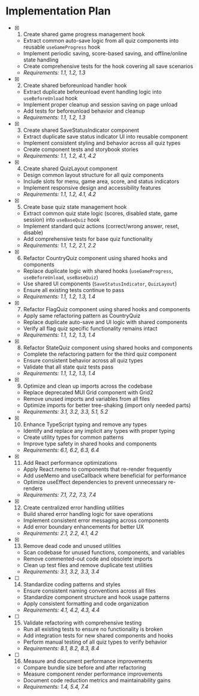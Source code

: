 # Implementation Plan

- [x] 1. Create shared game progress management hook









  - Extract common auto-save logic from all quiz components into reusable `useGameProgress` hook
  - Implement periodic saving, score-based saving, and offline/online state handling
  - Create comprehensive tests for the hook covering all save scenarios
  - _Requirements: 1.1, 1.2, 1.3_

- [x] 2. Create shared beforeunload handler hook





  - Extract duplicate beforeunload event handling logic into `useBeforeUnload` hook
  - Implement proper cleanup and session saving on page unload
  - Add tests for beforeunload behavior and cleanup
  - _Requirements: 1.1, 1.2, 1.3_

- [x] 3. Create shared SaveStatusIndicator component





  - Extract duplicate save status indicator UI into reusable component
  - Implement consistent styling and behavior across all quiz types
  - Create component tests and storybook stories
  - _Requirements: 1.1, 1.2, 4.1, 4.2_

- [x] 4. Create shared QuizLayout component





  - Design common layout structure for all quiz components
  - Include slots for menu, game area, score, and status indicators
  - Implement responsive design and accessibility features
  - _Requirements: 1.1, 1.2, 4.1, 4.2_

- [x] 5. Create base quiz state management hook





  - Extract common quiz state logic (scores, disabled state, game session) into `useBaseQuiz` hook
  - Implement standard quiz actions (correct/wrong answer, reset, disable)
  - Add comprehensive tests for base quiz functionality
  - _Requirements: 1.1, 1.2, 2.1, 2.2_

- [x] 6. Refactor CountryQuiz component using shared hooks and components





  - Replace duplicate logic with shared hooks (`useGameProgress`, `useBeforeUnload`, `useBaseQuiz`)
  - Use shared UI components (`SaveStatusIndicator`, `QuizLayout`)
  - Ensure all existing tests continue to pass
  - _Requirements: 1.1, 1.2, 1.3, 1.4_

- [x] 7. Refactor FlagQuiz component using shared hooks and components





  - Apply same refactoring pattern as CountryQuiz
  - Replace duplicate auto-save and UI logic with shared components
  - Verify all flag quiz specific functionality remains intact
  - _Requirements: 1.1, 1.2, 1.3, 1.4_

- [x] 8. Refactor StateQuiz component using shared hooks and components





  - Complete the refactoring pattern for the third quiz component
  - Ensure consistent behavior across all quiz types
  - Validate that all state quiz tests pass
  - _Requirements: 1.1, 1.2, 1.3, 1.4_

- [x] 9. Optimize and clean up imports across the codebase





  - Replace deprecated MUI Grid component with Grid2
  - Remove unused imports and variables from all files
  - Optimize imports for better tree-shaking (import only needed parts)
  - _Requirements: 3.1, 3.2, 3.3, 5.1, 5.2_

- [x] 10. Enhance TypeScript typing and remove any types









  - Identify and replace any implicit any types with proper typing
  - Create utility types for common patterns
  - Improve type safety in shared hooks and components
  - _Requirements: 6.1, 6.2, 6.3, 6.4_

- [x] 11. Add React performance optimizations





  - Apply React.memo to components that re-render frequently
  - Add useMemo and useCallback where beneficial for performance
  - Optimize useEffect dependencies to prevent unnecessary re-renders
  - _Requirements: 7.1, 7.2, 7.3, 7.4_

- [x] 12. Create centralized error handling utilities





  - Build shared error handling logic for save operations
  - Implement consistent error messaging across components
  - Add error boundary enhancements for better UX
  - _Requirements: 2.1, 2.2, 4.1, 4.2_

- [x] 13. Remove dead code and unused utilities





  - Scan codebase for unused functions, components, and variables
  - Remove commented-out code and obsolete imports
  - Clean up test files and remove duplicate test utilities
  - _Requirements: 3.1, 3.2, 3.3, 3.4_

- [ ] 14. Standardize coding patterns and styles
  - Ensure consistent naming conventions across all files
  - Standardize component structure and hook usage patterns
  - Apply consistent formatting and code organization
  - _Requirements: 4.1, 4.2, 4.3, 4.4_

- [ ] 15. Validate refactoring with comprehensive testing
  - Run all existing tests to ensure no functionality is broken
  - Add integration tests for new shared components and hooks
  - Perform manual testing of all quiz types to verify behavior
  - _Requirements: 8.1, 8.2, 8.3, 8.4_

- [ ] 16. Measure and document performance improvements
  - Compare bundle size before and after refactoring
  - Measure component render performance improvements
  - Document code reduction metrics and maintainability gains
  - _Requirements: 1.4, 5.4, 7.4_
